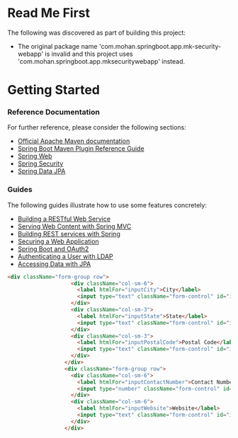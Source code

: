 # Read Me First
The following was discovered as part of building this project:

* The original package name 'com.mohan.springboot.app.mk-security-webapp' is invalid and this project uses 'com.mohan.springboot.app.mksecuritywebapp' instead.

# Getting Started

### Reference Documentation
For further reference, please consider the following sections:

* [Official Apache Maven documentation](https://maven.apache.org/guides/index.html)
* [Spring Boot Maven Plugin Reference Guide](https://docs.spring.io/spring-boot/docs/2.2.4.RELEASE/maven-plugin/)
* [Spring Web](https://docs.spring.io/spring-boot/docs/2.2.4.RELEASE/reference/htmlsingle/#boot-features-developing-web-applications)
* [Spring Security](https://docs.spring.io/spring-boot/docs/2.2.4.RELEASE/reference/htmlsingle/#boot-features-security)
* [Spring Data JPA](https://docs.spring.io/spring-boot/docs/2.2.4.RELEASE/reference/htmlsingle/#boot-features-jpa-and-spring-data)

### Guides
The following guides illustrate how to use some features concretely:

* [Building a RESTful Web Service](https://spring.io/guides/gs/rest-service/)
* [Serving Web Content with Spring MVC](https://spring.io/guides/gs/serving-web-content/)
* [Building REST services with Spring](https://spring.io/guides/tutorials/bookmarks/)
* [Securing a Web Application](https://spring.io/guides/gs/securing-web/)
* [Spring Boot and OAuth2](https://spring.io/guides/tutorials/spring-boot-oauth2/)
* [Authenticating a User with LDAP](https://spring.io/guides/gs/authenticating-ldap/)
* [Accessing Data with JPA](https://spring.io/guides/gs/accessing-data-jpa/)

```html
<div className="form-group row">
                    <div className="col-sm-6">
                      <label htmlFor="inputCity">City</label>
                      <input type="text" className="form-control" id="inputCity" placeholder="City"></input>
                    </div>
                    <div className="col-sm-3">
                      <label htmlFor="inputState">State</label>
                      <input type="text" className="form-control" id="inputState" placeholder="State"></input>
                    </div>
                    <div className="col-sm-3">
                      <label htmlFor="inputPostalCode">Postal Code</label>
                      <input type="text" className="form-control" id="inputPostalCode" placeholder="Postal Code"></input>
                    </div>
                  </div>
                  <div className="form-group row">
                    <div className="col-sm-6">
                      <label htmlFor="inputContactNumber">Contact Number</label>
                      <input type="number" className="form-control" id="inputContactNumber" placeholder="Contact Number"></input>
                    </div>
                    <div className="col-sm-6">
                      <label htmlFor="inputWebsite">Website</label>
                      <input type="text" className="form-control" id="inputWebsite" placeholder="Website"></input>
                    </div>
                  </div>
```
